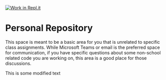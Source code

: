 [![Work in Repl.it](https://classroom.github.com/assets/work-in-replit-14baed9a392b3a25080506f3b7b6d57f295ec2978f6f33ec97e36a161684cbe9.svg)](https://classroom.github.com/online_ide?assignment_repo_id=3138643&assignment_repo_type=AssignmentRepo)
# Personal Repository

This space is meant to be a basic area for you that is unrelated to specific class assignments. While Microsoft Teams or email is the preferred space for communication, if you have specific questions about some non-school related code you are working on, this area is a good place for those discussions.

This is some modified text